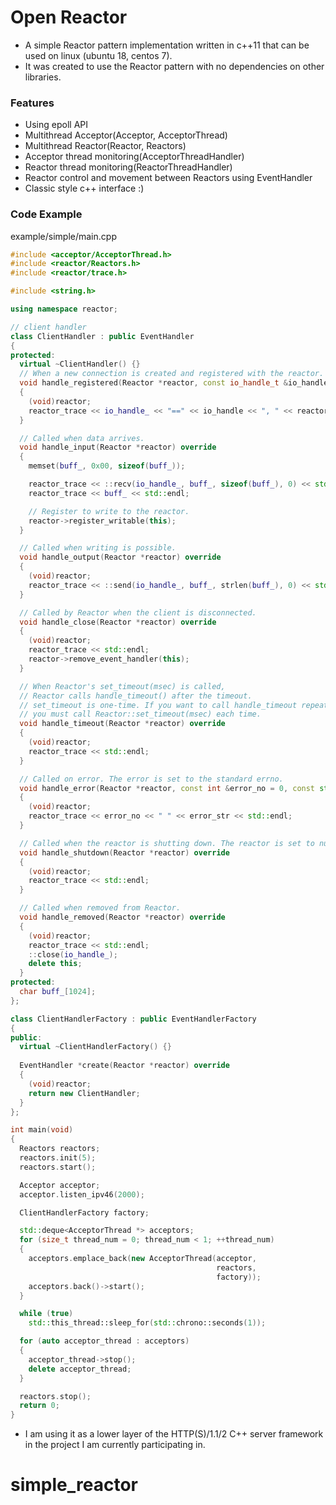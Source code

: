# Open Reactor
- A simple Reactor pattern implementation written in c++11 that can be used on linux (ubuntu 18, centos 7).
- It was created to use the Reactor pattern with no dependencies on other libraries.

### Features
- Using epoll API
- Multithread Acceptor(Acceptor, AcceptorThread)
- Multithread Reactor(Reactor, Reactors)
- Acceptor thread monitoring(AcceptorThreadHandler)
- Reactor thread monitoring(ReactorThreadHandler)
- Reactor control and movement between Reactors using EventHandler
- Classic style c++ interface :)

### Code Example
example/simple/main.cpp
```cpp
#include <acceptor/AcceptorThread.h>
#include <reactor/Reactors.h>
#include <reactor/trace.h>

#include <string.h>

using namespace reactor;

// client handler
class ClientHandler : public EventHandler
{
protected:
  virtual ~ClientHandler() {}
  // When a new connection is created and registered with the reactor.
  void handle_registered(Reactor *reactor, const io_handle_t &io_handle) override
  {
    (void)reactor;
    reactor_trace << io_handle_ << "==" << io_handle << ", " << reactor->handler_count() << std::endl;
  }

  // Called when data arrives.
  void handle_input(Reactor *reactor) override
  {
    memset(buff_, 0x00, sizeof(buff_));

    reactor_trace << ::recv(io_handle_, buff_, sizeof(buff_), 0) << std::endl;
    reactor_trace << buff_ << std::endl;

    // Register to write to the reactor.
    reactor->register_writable(this);
  }

  // Called when writing is possible.
  void handle_output(Reactor *reactor) override
  {
    (void)reactor;
    reactor_trace << ::send(io_handle_, buff_, strlen(buff_), 0) << std::endl;
  }

  // Called by Reactor when the client is disconnected.
  void handle_close(Reactor *reactor) override
  {
    (void)reactor;
    reactor_trace << std::endl;
    reactor->remove_event_handler(this);
  }

  // When Reactor's set_timeout(msec) is called,
  // Reactor calls handle_timeout() after the timeout.
  // set_timeout is one-time. If you want to call handle_timeout repeatedly,
  // you must call Reactor::set_timeout(msec) each time.
  void handle_timeout(Reactor *reactor) override
  {
    (void)reactor;
    reactor_trace << std::endl;
  }

  // Called on error. The error is set to the standard errno.
  void handle_error(Reactor *reactor, const int &error_no = 0, const std::string &error_str = "") override
  {
    (void)reactor;
    reactor_trace << error_no << " " << error_str << std::endl;
  }

  // Called when the reactor is shutting down. The reactor is set to nullptr.
  void handle_shutdown(Reactor *reactor) override
  {
    (void)reactor;
    reactor_trace << std::endl;
  }

  // Called when removed from Reactor.
  void handle_removed(Reactor *reactor) override
  {
    (void)reactor;
    reactor_trace << std::endl;
    ::close(io_handle_);
    delete this;
  }
protected:
  char buff_[1024];
};

class ClientHandlerFactory : public EventHandlerFactory
{
public:
  virtual ~ClientHandlerFactory() {}
  
  EventHandler *create(Reactor *reactor) override
  {
    (void)reactor;
    return new ClientHandler;
  }
};

int main(void)
{
  Reactors reactors;
  reactors.init(5);
  reactors.start();

  Acceptor acceptor;
  acceptor.listen_ipv46(2000);

  ClientHandlerFactory factory;

  std::deque<AcceptorThread *> acceptors;
  for (size_t thread_num = 0; thread_num < 1; ++thread_num)
  {
    acceptors.emplace_back(new AcceptorThread(acceptor,
                                              reactors,
                                              factory));
    acceptors.back()->start();
  }

  while (true)
    std::this_thread::sleep_for(std::chrono::seconds(1));

  for (auto acceptor_thread : acceptors)
  {
    acceptor_thread->stop();
    delete acceptor_thread;
  }

  reactors.stop();
  return 0;
}
```

- I am using it as a lower layer of the HTTP(S)/1.1/2 C++ server framework in the project I am currently participating in.
# simple_reactor
